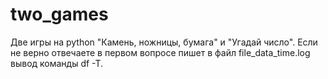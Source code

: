 # two_games
Две игры на python "Камень, ножницы, бумага" и "Угадай число". Если не верно отвечаете в первом вопросе пишет в файл file_data_time.log вывод команды df -T.
